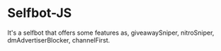 # Selfbot-JS
It's a selfbot that offers some features as, giveawaySniper, nitroSniper, dmAdvertiserBlocker, channelFirst.
